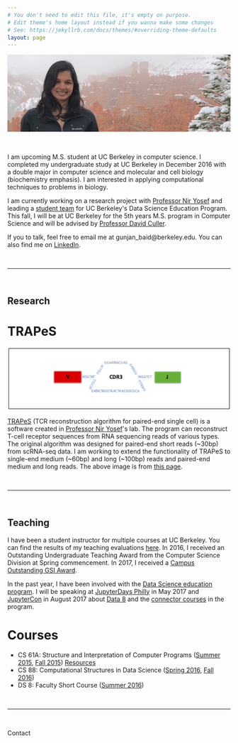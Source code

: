 ```yaml
---
# You don't need to edit this file, it's empty on purpose.
# Edit theme's home layout instead if you wanna make some changes
# See: https://jekyllrb.com/docs/themes/#overriding-theme-defaults
layout: page
---
```



![me](/assets/me.jpg)

<br>

I am upcoming M.S. student at UC Berkeley in computer science. 
I completed my undergraduate study at UC Berkeley in December 2016 with a double major in computer science
and molecular and cell biology (biochemistry emphasis). I am interested in applying 
computational techniques to problems in biology. 

I am currently working on a research project with [Professor Nir Yosef](https://niryosef.wordpress.com/)
and leading a [student team](http://dataconnect.berkeley.edu/connector_associates.html) for UC Berkeley's 
Data Science Education Program. This fall, I will be at UC Berkeley for the 5th years M.S. program in Computer Science and will be advised by [Professor David Culler](https://people.eecs.berkeley.edu/~culler/).

If you to talk, feel free to email me at <span class="rev">ude.yelekreb@diab_najnug</span>. You can also find me on [LinkedIn](https://www.linkedin.com/in/gunjanbaid/).

<style type="text/css">
	span.rev {
    	unicode-bidi: bidi-override;
    	direction: rtl;
	}
</style>

<br>

***

<br>

## Research
# TRAPeS

![trapes](/assets/trapes.png)

[TRAPeS](https://github.com/YosefLab/TRAPeS) (TCR reconstruction algorithm for paired-end single cell) 
is a software created in [Professor Nir Yosef](https://niryosef.wordpress.com/)'s lab. The program can reconstruct
T-cell receptor sequences from RNA sequencing reads of various types. The 
original algorithm was designed for paired-end short reads (~30bp) from scRNA-seq data. 
I am working to extend the functionality of TRAPeS to single-end medium (~60bp) and long
(~100bp) reads and paired-end medium and long reads. The above image is from [this page](https://niryosef.wordpress.com/tools/).

<br>

***

<br>

## Teaching

I have been a student instructor for multiple courses at UC Berkeley.
You can find the results of my teaching evaluations 
[here](https://hkn.eecs.berkeley.edu/coursesurveys/instructor/8844). 
In 2016, I received an Outstanding Undergraduate Teaching Award 
from the Computer Science Division at Spring commencement.
In 2017, I received a [Campus Outstanding GSI Award](http://gsi.berkeley.edu/programs-services/award-programs/ogsi/).

In the past year, I have been involved with the [Data Science education program](http://data.berkeley.edu/education). 
I will be speaking at [JupyterDays Philly](http://jupyterday.blogs.brynmawr.edu/) in May 2017 and 
[JupyterCon](https://conferences.oreilly.com/jupyter/jup-ny) in August 2017 about [Data 8](http://data8.org) and the [connector courses](http://data8.org/connector) in the program.

# Courses

* CS 61A: Structure and Interpretation of Computer Programs 
([Summer 2015](http://www-inst.eecs.berkeley.edu/~cs61a/su15/), [Fall 2015](http://www-inst.eecs.berkeley.edu/~cs61a/fa15/)) [Resources](/resources/)
* CS 88: Computational Structures in Data Science 
([Spring 2016](https://cs88-website.github.io/sp16), [Fall 2016](https://cs88-website.github.io))
* DS 8: Faculty Short Course ([Summer 2016](http://data8.org/summer))

<br>

***

<br>

Contact

